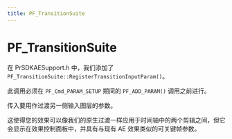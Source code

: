 ```yaml
---
title: PF_TransitionSuite
---
```

# PF_TransitionSuite

在 PrSDKAESupport.h 中，我们添加了 `PF_TransitionSuite::RegisterTransitionInputParam()`。

此调用必须在 `PF_Cmd_PARAM_SETUP` 期间的 `PF_ADD_PARAM()` 调用之前进行。

传入要用作过渡另一侧输入图层的参数。

这使得您的效果可以像我们的原生过渡一样应用于时间轴中的两个剪辑之间，但它会显示在效果控制面板中，并具有与现有 AE 效果类似的可关键帧参数。